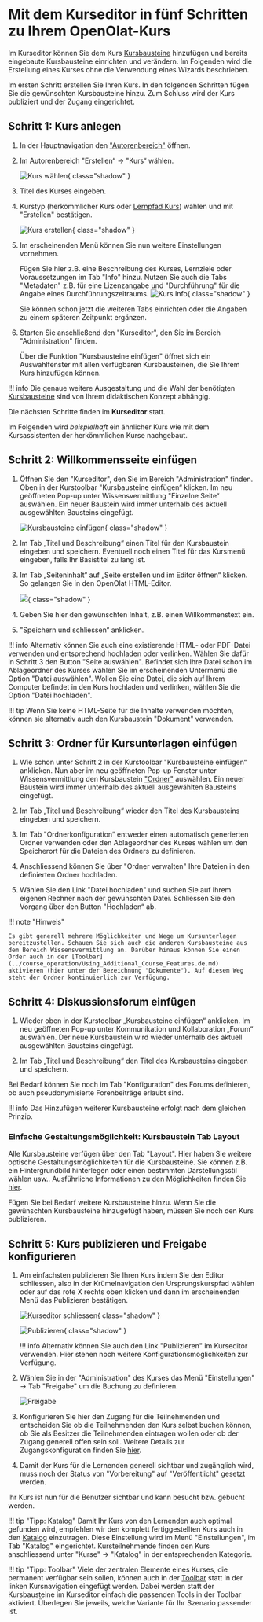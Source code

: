 # Mit dem Kurseditor in fünf Schritten zu Ihrem OpenOlat-Kurs

Im Kurseditor können Sie dem Kurs [Kursbausteine](../course_elements/index.de.md) hinzufügen und bereits eingebaute
Kursbausteine einrichten und verändern. Im Folgenden wird die Erstellung eines
Kurses ohne die Verwendung eines Wizards beschrieben.

Im ersten Schritt erstellen Sie Ihren Kurs. In den folgenden Schritten fügen Sie die gewünschten Kursbausteine hinzu. Zum Schluss wird der Kurs publiziert und der Zugang eingerichtet.

## Schritt 1: Kurs anlegen  
  
1. In der Hauptnavigation den ["Autorenbereich"](../authoring/index.de.md) öffnen. 
  
2. Im Autorenbereich "Erstellen“ → "Kurs“ wählen. 
    
    ![Kurs wählen](assets/create_course_16_DE.png){ class="shadow" }

3. Titel des Kurses eingeben.

4. Kurstyp (herkömmlicher Kurs oder [Lernpfad Kurs](Learning_path_course.de.md)) wählen und mit "Erstellen" bestätigen.  
    
    ![Kurs erstellen](assets/course_create_wizard_DE.jpg){ class="shadow" }

5. Im erscheinenden Menü können Sie nun weitere Einstellungen vornehmen.

    Fügen Sie hier z.B. eine Beschreibung des Kurses, Lernziele oder Voraussetzungen im Tab "Info" hinzu. Nutzen Sie auch die Tabs "Metadaten" z.B. für eine Lizenzangabe und "Durchführung" für die Angabe eines Durchführungszeitraums.
    ![Kurs Info](assets/course_settings_info_DE.jpg){ class="shadow" }  

    Sie können schon jetzt die weiteren Tabs einrichten oder die Angaben zu einem späteren Zeitpunkt ergänzen.

6. Starten Sie anschließend den "Kurseditor", den Sie im Bereich "Administration" finden.

    Über die Funktion "Kursbausteine einfügen" öffnet sich ein Auswahlfenster mit allen verfügbaren Kursbausteinen, die Sie Ihrem Kurs hinzufügen können.  
  
!!! info 
    Die genaue weitere Ausgestaltung und die Wahl der benötigten [Kursbausteine](../course_elements/index.de.md) sind von Ihrem didaktischen Konzept abhängig.

Die nächsten Schritte finden im **Kurseditor** statt. 

Im Folgenden wird _beispielhaft_ ein ähnlicher Kurs wie mit dem Kursassistenten der herkömmlichen Kurse nachgebaut.



## Schritt 2: Willkommensseite einfügen  

1. Öffnen Sie den "Kurseditor", den Sie im Bereich "Administration" finden. 
Oben in der Kurstoolbar "Kursbausteine einfügen“ klicken. Im neu geöffneten Pop-up unter Wissensvermittlung "Einzelne Seite“ auswählen. Ein neuer Baustein wird immer unterhalb des aktuell ausgewählten Bausteins eingefügt.

    ![Kursbausteine einfügen](assets/insert_course_elements16_DE.png){ class="shadow" }    
  
2. Im Tab „Titel und Beschreibung“ einen Titel für den Kursbaustein eingeben und speichern. Eventuell noch einen Titel für das Kursmenü eingeben, falls Ihr Basistitel zu lang ist.  

3. Im Tab „Seiteninhalt“ auf „Seite erstellen und im Editor öffnen“ klicken. So gelangen Sie in den OpenOlat HTML-Editor.

    ![](assets/single_page_content_DE.png){ class="shadow" } 
  
4. Geben Sie hier den gewünschten Inhalt, z.B. einen Willkommenstext ein.  

5. "Speichern und schliessen“ anklicken.  
  
!!! info
    Alternativ können Sie auch eine existierende HTML- oder PDF-Datei verwenden und entsprechend hochladen oder verlinken. Wählen Sie dafür in Schritt 3 den Button "Seite auswählen". Befindet sich Ihre Datei schon im Ablageordner des Kurses wählen Sie im erscheinenden Untermenü die Option "Datei auswählen". Wollen Sie eine Datei, die sich auf Ihrem Computer befindet in den Kurs hochladen und verlinken, wählen Sie die Option "Datei hochladen".

!!! tip
    Wenn Sie keine HTML-Seite für die Inhalte verwenden möchten, können sie alternativ auch den Kursbaustein "Dokument" verwenden.

## Schritt 3: Ordner für Kursunterlagen einfügen 
  
1. Wie schon unter Schritt 2 in der Kurstoolbar "Kursbausteine einfügen“ anklicken. Nun aber im neu geöffneten Pop-up Fenster unter Wissensvermittlung den Kursbaustein ["Ordner"](../course_elements/Course_Element_Folder.de.md) auswählen. Ein neuer Baustein wird immer unterhalb des aktuell ausgewählten Bausteins eingefügt.  

2. Im Tab „Titel und Beschreibung“ wieder den Titel des Kursbausteins eingeben und speichern.  

3. Im Tab "Ordnerkonfiguration“ entweder einen automatisch generierten Ordner verwenden oder den Ablageordner des Kurses wählen um den Speicherort für die Dateien des Ordners zu definieren.  

4. Anschliessend können Sie über "Ordner verwalten" Ihre Dateien in den definierten Ordner hochladen.  

5. Wählen Sie den Link "Datei hochladen" und suchen Sie auf Ihrem eigenen Rechner nach der gewünschten Datei. Schliessen Sie den Vorgang über den Button "Hochladen“ ab.  
  
!!! note "Hinweis"

    Es gibt generell mehrere Möglichkeiten und Wege um Kursunterlagen bereitzustellen. Schauen Sie sich auch die anderen Kursbausteine aus dem Bereich Wissensvermittlung an. Darüber hinaus können Sie einen Order auch in der [Toolbar](../course_operation/Using_Additional_Course_Features.de.md) aktivieren (hier unter der Bezeichnung "Dokumente"). Auf diesem Weg steht der Ordner kontinuierlich zur Verfügung.

## Schritt 4: Diskussionsforum einfügen  

1. Wieder oben in der Kurstoolbar „Kursbausteine einfügen“ anklicken. Im neu geöffneten Pop-up unter Kommunikation und Kollaboration „Forum“ auswählen. Der neue Kursbaustein wird wieder unterhalb des aktuell ausgewählten Bausteins eingefügt.  

2. Im Tab „Titel und Beschreibung“ den Titel des Kursbausteins eingeben und speichern.  
  
Bei Bedarf können Sie noch im Tab "Konfiguration" des Forums definieren, ob auch pseudonymisierte Forenbeiträge erlaubt sind.

!!! info
    Das Hinzufügen weiterer Kursbausteine erfolgt nach dem gleichen Prinzip.

### Einfache Gestaltungsmöglichkeit: Kursbaustein Tab Layout

Alle Kursbausteine verfügen über den Tab "Layout". Hier haben Sie weitere optische Gestaltungsmöglichkeiten für die Kursbausteine. Sie können z.B. ein Hintergrundbild hinterlegen oder einen bestimmten Darstellungsstil wählen usw.. Ausführliche Informationen zu den Möglichkeiten finden Sie
[hier](Design_possibilities_of_courses_and_course_elements.de.md).

Fügen Sie bei Bedarf weitere Kursbausteine hinzu. Wenn Sie die gewünschten Kursbausteine hinzugefügt haben, müssen Sie noch den Kurs publizieren.

## Schritt 5: Kurs publizieren und Freigabe konfigurieren 

1. Am einfachsten publizieren Sie Ihren Kurs indem Sie den Editor schliessen, also in der Krümelnavigation den Ursprungskurspfad wählen oder auf das rote X rechts oben klicken und dann im erscheinenden Menü das Publizieren bestätigen. 

    ![Kurseditor schliessen](assets/close_course_editor_DE.png){ class="shadow" }    


    ![Publizieren](assets/publish_DE.jpg){ class="shadow" }   
  
    !!! info
        Alternativ können Sie auch den Link "Publizieren" im Kurseditor verwenden. Hier stehen noch weitere Konfigurationsmöglichkeiten zur Verfügung.


2. Wählen Sie in der "Administration" des Kurses das Menü "Einstellungen" -> Tab "Freigabe" um die Buchung zu definieren.

    ![Freigabe](assets/tab_share_DE.png)  
  
3. Konfigurieren Sie hier den Zugang für die Teilnehmenden und entscheiden Sie ob die Teilnehmenden den Kurs selbst buchen können, ob Sie als Besitzer die Teilnehmenden eintragen wollen oder ob der Zugang generell offen sein soll. Weitere Details zur Zugangskonfiguration finden Sie [hier](Access_configuration.de.md).  

4. Damit der Kurs für die Lernenden generell sichtbar und zugänglich wird, muss noch der Status von "Vorbereitung" auf "Veröffentlicht" gesetzt werden.  
  
Ihr Kurs ist nun für die Benutzer sichtbar und kann besucht bzw. gebucht werden.

!!! tip "Tipp: Katalog"
    Damit Ihr Kurs von den Lernenden auch optimal gefunden wird, empfehlen wir den komplett fertiggestellten Kurs auch in den [Katalog](../catalog/index.de.md) einzutragen. Diese Einstellung wird im Menü "Einstellungen", im Tab "Katalog" eingerichtet. Kursteilnehmende finden den Kurs anschliessend unter "Kurse" → "Katalog" in der entsprechenden Kategorie.

!!! tip "Tipp: Toolbar"
    Viele der zentralen Elemente eines Kurses, die permanent verfügbar sein sollen, können auch in der [Toolbar](../course_operation/Using_Additional_Course_Features.de.md) statt in der linken Kursnavigation eingefügt werden. Dabei werden statt der Kursbausteine im Kurseditor einfach die passenden Tools in der Toolbar aktiviert. Überlegen Sie jeweils, welche Variante für Ihr Szenario passender ist.